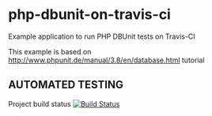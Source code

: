 php-dbunit-on-travis-ci
=======================

Example application to run PHP DBUnit tests on Travis-CI

This example is based on http://www.phpunit.de/manual/3.8/en/database.html tutorial

## AUTOMATED TESTING

Project build status [![Build Status](https://api.travis-ci.org/fordnox/php-dbunit-on-travis-ci.png?branch=master)](http://travis-ci.org/fordnox/php-dbunit-on-travis-ci)